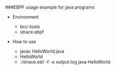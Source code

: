 ###EBPF usage example for java programs

* Environment
    * bcc-tools
    * strace.ebpf

* How to use
    * javac HelloWorld.java
    * HelloWorld
    * ./strace.ebf -f -o output.log java HelloWorld
